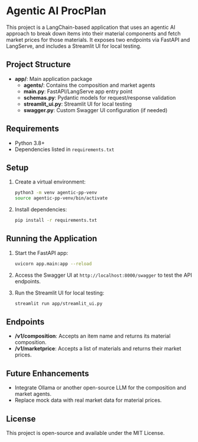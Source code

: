 # Agentic AI ProcPlan

This project is a LangChain-based application that uses an agentic AI approach to break down items into their material components and fetch market prices for those materials. It exposes two endpoints via FastAPI and LangServe, and includes a Streamlit UI for local testing.

## Project Structure

- **app/**: Main application package
  - **agents/**: Contains the composition and market agents
  - **main.py**: FastAPI/LangServe app entry point
  - **schemas.py**: Pydantic models for request/response validation
  - **streamlit_ui.py**: Streamlit UI for local testing
  - **swagger.py**: Custom Swagger UI configuration (if needed)

## Requirements

- Python 3.8+
- Dependencies listed in `requirements.txt`

## Setup

1. Create a virtual environment:
   ```bash
   python3 -m venv agentic-pp-venv
   source agentic-pp-venv/bin/activate
   ```

2. Install dependencies:
   ```bash
   pip install -r requirements.txt
   ```

## Running the Application

1. Start the FastAPI app:
   ```bash
   uvicorn app.main:app --reload
   ```

2. Access the Swagger UI at `http://localhost:8000/swagger` to test the API endpoints.

3. Run the Streamlit UI for local testing:
   ```bash
   streamlit run app/streamlit_ui.py
   ```

## Endpoints

- **/v1/composition**: Accepts an item name and returns its material composition.
- **/v1/marketprice**: Accepts a list of materials and returns their market prices.

## Future Enhancements

- Integrate Ollama or another open-source LLM for the composition and market agents.
- Replace mock data with real market data for material prices.

## License

This project is open-source and available under the MIT License. 